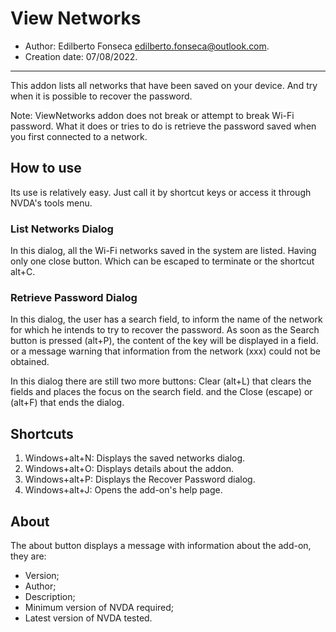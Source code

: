 ﻿# View Networks #

* Author: Edilberto Fonseca <edilberto.fonseca@outlook.com>.
* Creation date: 07/08/2022.

----------

This addon lists all networks that have been saved on your device. And try when it is possible to recover the password.

Note: ViewNetworks addon does not break or attempt to break Wi-Fi password. What it does or tries to do is retrieve the password saved when you first connected to a network.

## How to use ##

Its use is relatively easy. Just call it by shortcut keys or access it through NVDA's tools menu.

### List Networks Dialog ###

In this dialog, all the Wi-Fi networks saved in the system are listed. Having only one close button. Which can be escaped to terminate or the shortcut alt+C.

### Retrieve Password Dialog ###

In this dialog, the user has a search field, to inform the name of the network for which he intends to try to recover the password. As soon as the Search button is pressed (alt+P), the content of the key will be displayed in a field. or a message warning that information from the network (xxx) could not be obtained.

In this dialog there are still two more buttons: Clear (alt+L) that clears the fields and places the focus on the search field. and the Close (escape) or (alt+F) that ends the dialog.

## Shortcuts ##

1. Windows+alt+N: Displays the saved networks dialog.
2. Windows+alt+O: Displays details about the addon.
3. Windows+alt+P: Displays the Recover Password dialog.
4. Windows+alt+J: Opens the add-on's help page.

## About ##

The about button displays a message with information about the add-on, they are:

* Version;
* Author;
* Description;
* Minimum version of NVDA required;
* Latest version of NVDA tested.
